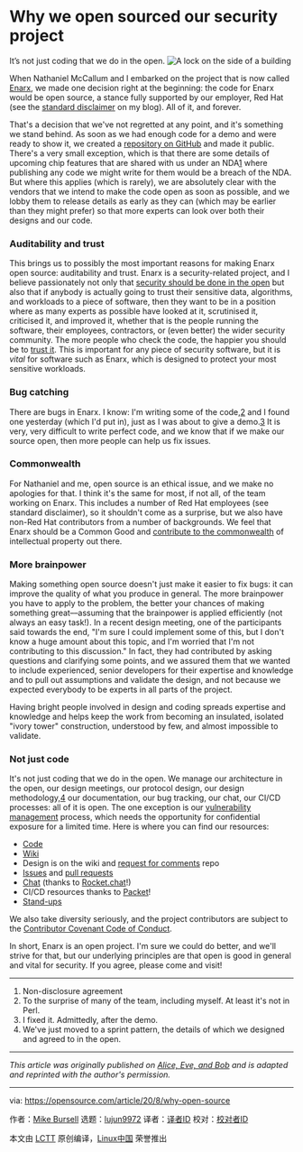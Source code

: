 [#]: collector: (lujun9972)
[#]: translator: (Starryi)
[#]: reviewer: ( )
[#]: publisher: ( )
[#]: url: ( )
[#]: subject: (Why we open sourced our security project)
[#]: via: (https://opensource.com/article/20/8/why-open-source)
[#]: author: (Mike Bursell https://opensource.com/users/mikecamel)

Why we open sourced our security project
======
It’s not just coding that we do in the open.
![A lock on the side of a building][1]

When Nathaniel McCallum and I embarked on the project that is now called [Enarx][2], we made one decision right at the beginning: the code for Enarx would be open source, a stance fully supported by our employer, Red Hat (see the [standard disclaimer][3] on my blog). All of it, and forever.

That's a decision that we've not regretted at any point, and it's something we stand behind. As soon as we had enough code for a demo and were ready to show it, we created a [repository on GitHub][4] and made it public. There's a very small exception, which is that there are some details of upcoming chip features that are shared with us under an NDA[1][5] where publishing any code we might write for them would be a breach of the NDA. But where this applies (which is rarely), we are absolutely clear with the vendors that we intend to make the code open as soon as possible, and we lobby them to release details as early as they can (which may be earlier than they might prefer) so that more experts can look over both their designs and our code.

### Auditability and trust

This brings us to possibly the most important reasons for making Enarx open source: auditability and trust. Enarx is a security-related project, and I believe passionately not only that [security should be done in the open][6] but also that if anybody is actually going to trust their sensitive data, algorithms, and workloads to a piece of software, then they want to be in a position where as many experts as possible have looked at it, scrutinised it, criticised it, and improved it, whether that is the people running the software, their employees, contractors, or (even better) the wider security community. The more people who check the code, the happier you should be to [trust it][7]. This is important for any piece of security software, but it is _vital_ for software such as Enarx, which is designed to protect your most sensitive workloads.

### Bug catching

There are bugs in Enarx. I know: I'm writing some of the code,[2][8] and I found one yesterday (which I'd put in), just as I was about to give a demo.[3][9] It is very, very difficult to write perfect code, and we know that if we make our source open, then more people can help us fix issues.

### Commonwealth

For Nathaniel and me, open source is an ethical issue, and we make no apologies for that. I think it's the same for most, if not all, of the team working on Enarx. This includes a number of Red Hat employees (see standard disclaimer), so it shouldn't come as a surprise, but we also have non-Red Hat contributors from a number of backgrounds. We feel that Enarx should be a Common Good and [contribute to the commonwealth][10] of intellectual property out there.

### More brainpower

Making something open source doesn't just make it easier to fix bugs: it can improve the quality of what you produce in general. The more brainpower you have to apply to the problem, the better your chances of making something great––assuming that the brainpower is applied efficiently (not always an easy task!). In a recent design meeting, one of the participants said towards the end, "I'm sure I could implement some of this, but I don't know a huge amount about this topic, and I'm worried that I'm not contributing to this discussion." In fact, they had contributed by asking questions and clarifying some points, and we assured them that we wanted to include experienced, senior developers for their expertise and knowledge and to pull out assumptions and validate the design, and not because we expected everybody to be experts in all parts of the project.

Having bright people involved in design and coding spreads expertise and knowledge and helps keep the work from becoming an insulated, isolated "ivory tower" construction, understood by few, and almost impossible to validate.

### Not just code

It's not just coding that we do in the open. We manage our architecture in the open, our design meetings, our protocol design, our design methodology,[4][11] our documentation, our bug tracking, our chat, our CI/CD processes: all of it is open. The one exception is our [vulnerability management][12] process, which needs the opportunity for confidential exposure for a limited time. Here is where you can find our resources:

  * [Code][4]
  * [Wiki][13]
  * Design is on the wiki and [request for comments][14] repo
  * [Issues][15] and [pull requests][16]
  * [Chat][17] (thanks to [Rocket.chat][18]!)
  * CI/CD resources thanks to [Packet][19]!
  * [Stand-ups][20]



We also take diversity seriously, and the project contributors are subject to the [Contributor Covenant Code of Conduct][21].

In short, Enarx is an open project. I'm sure we could do better, and we'll strive for that, but our underlying principles are that open is good in general and vital for security. If you agree, please come and visit!

* * *

  1. Non-disclosure agreement
  2. To the surprise of many of the team, including myself. At least it's not in Perl.
  3. I fixed it. Admittedly, after the demo.
  4. We've just moved to a sprint pattern, the details of which we designed and agreed to in the open.



* * *

_This article was originally published on [Alice, Eve, and Bob][22] and is adapted and reprinted with the author's permission._

--------------------------------------------------------------------------------

via: https://opensource.com/article/20/8/why-open-source

作者：[Mike Bursell][a]
选题：[lujun9972][b]
译者：[译者ID](https://github.com/译者ID)
校对：[校对者ID](https://github.com/校对者ID)

本文由 [LCTT](https://github.com/LCTT/TranslateProject) 原创编译，[Linux中国](https://linux.cn/) 荣誉推出

[a]: https://opensource.com/users/mikecamel
[b]: https://github.com/lujun9972
[1]: https://opensource.com/sites/default/files/styles/image-full-size/public/lead-images/BUSINESS_3reasons.png?itok=k6F3-BqA (A lock on the side of a building)
[2]: https://enarx.dev/
[3]: https://aliceevebob.com/
[4]: https://github.com/enarx
[5]: tmp.PM1nWCfATC#1
[6]: https://opensource.com/article/17/10/many-eyes
[7]: https://aliceevebob.com/2019/06/18/trust-choosing-open-source/
[8]: tmp.PM1nWCfATC#2
[9]: tmp.PM1nWCfATC#3
[10]: https://opensource.com/article/17/11/commonwealth-open-source
[11]: tmp.PM1nWCfATC#4
[12]: https://aliceevebob.com/2020/05/26/security-disclosure-or-vulnerability-management/
[13]: https://github.com/enarx/enarx/wiki
[14]: https://github.com/enarx/rfcs
[15]: https://github.com/enarx/enarx/issues
[16]: https://github.com/enarx/enarx/pulls
[17]: https://chat.enarx.dev/
[18]: https://rocket.chat/
[19]: https://packet.com/
[20]: https://github.com/enarx/enarx/wiki/How-to-contribute
[21]: https://github.com/enarx/.github/blob/master/CODE_OF_CONDUCT.md
[22]: https://aliceevebob.com/2020/07/28/why-enarx-is-open/

